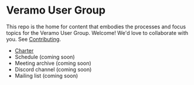 # Veramo User Group
This repo is the home for content that embodies the processes and focus topics for the Veramo User Group. Welcome! We'd love to collaborate with you. See [Contributing](contributing.md).

- [Charter](charter.md)
- Schedule (coming soon)
- Meeting archive (coming soon)
- Discord channel (coming soon)
- Mailing list (coming soon)

